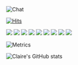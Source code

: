 </br>
</br>

![Chat](https://github.com/jungclaire/jungclaire/blob/main/chat.svg)

[![Hits](https://hits.seeyoufarm.com/api/count/incr/badge.svg?url=https%3A%2F%2Fgithub.com%2Fjungclaire&count_bg=%23864DA4&title_bg=%23C8ABE7&icon=&icon_color=%23E7E7E7&title=hits&edge_flat=false)](https://hits.seeyoufarm.com)

<p align="left">
    <img src="https://img.shields.io/badge/Java-007396?style=flat-square&logo=Java&logoColor=white"/>
    <img src="https://img.shields.io/badge/Kotlin-7F52FF?style=flat-square&logo=Kotlin&logoColor=white"/>
    <img src="https://img.shields.io/badge/Spring-white?style=flat-square&logo=Spring&logoColor=white&color=6DB33F"/>
    <img src="https://img.shields.io/badge/Graphql-E10098?style=flat-square&logo=Graphql&logoColor=white"/>
    <img src="https://img.shields.io/badge/-MongoDB-white?style=flat-square&logo=MongoDB&logoColor=white&color=47A248"/>
    <img src="https://img.shields.io/badge/Flutter-02569B?style=flat-square&logo=Flutter&logoColor=white"/>
    <img src="https://img.shields.io/badge/TypeScript-3178C6?style=flat-square&logo=TypeScript&logoColor=white"/>
    <img src="https://img.shields.io/badge/Docker-2496ED?style=flat-square&logo=Docker&logoColor=white"/>
    <img src="https://img.shields.io/badge/Git-F05032?style=flat-square&logo=Git&logoColor=white"/>
</p>  

![Metrics](https://github.com/jungclaire/jungclaire/blob/main/github-metrics.svg)

![Claire's GitHub stats](https://github-readme-stats.vercel.app/api?username=jungclaire)
